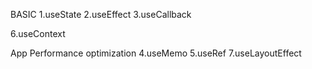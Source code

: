 BASIC
1.useState
2.useEffect
3.useCallback

6.useContext

App Performance optimization
4.useMemo
5.useRef
7.useLayoutEffect